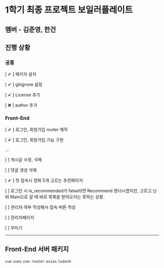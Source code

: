 # 1학기 최종 프로젝트 보일러플레이트

## 멤버 - 김준영, 한건


## 진행 상황


### 공통

[ ✔ ] 패키지 설치

[ ✔ ] gitignore 설정

[ ✔ ] License 추가

[ ❌ ] author 추가



### Front-End

[ ✔ ] 로그인, 회원가입 router 제작

[ ✔ ] 로그인, 회원가입 기능 구현

...

[  ]  게시글 수정, 삭제

[  ] 댓글 생성 삭제

[ ✔ ] 첫 접속시 영화 5개 고르는 추천페이지

[  ] 로그인 시 is_recommended가 false라면 Recommend 렌더시켰지만, 고르고 난 뒤 Main으로 갈 때 바로 목록을 받아오지는 못하는 상황. 

[  ] 관리자 여부 작성해서 접속 버튼 작성

[  ] 관리자페이지

[  ] 꾸미기 



---

## Front-End 서버 패키지

``vue``
``vuex``
``vue-router``
``axios``
``lodash``

